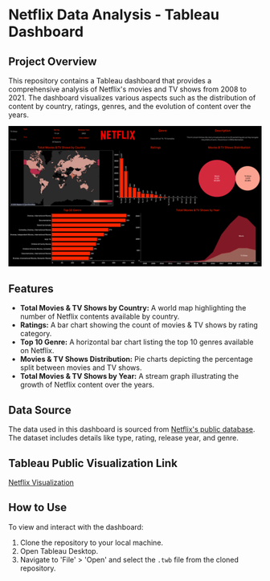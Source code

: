 # Netflix Data Analysis - Tableau Dashboard

## Project Overview

This repository contains a Tableau dashboard that provides a comprehensive analysis of Netflix's movies and TV shows from 2008 to 2021. The dashboard visualizes various aspects such as the distribution of content by country, ratings, genres, and the evolution of content over the years.

![Netflix Dashboard Screenshot](/Netflix-Dashboard.png)

## Features

- **Total Movies & TV Shows by Country:** A world map highlighting the number of Netflix contents available by country.
- **Ratings:** A bar chart showing the count of movies & TV shows by rating category.
- **Top 10 Genre:** A horizontal bar chart listing the top 10 genres available on Netflix.
- **Movies & TV Shows Distribution:** Pie charts depicting the percentage split between movies and TV shows.
- **Total Movies & TV Shows by Year:** A stream graph illustrating the growth of Netflix content over the years.

## Data Source

The data used in this dashboard is sourced from [Netflix's public database](https://www.kaggle.com/datasets/shivamb/netflix-shows). The dataset includes details like type, rating, release year, and genre.

## Tableau Public Visualization Link
[Netflix Visualization](https://public.tableau.com/app/profile/mitali.bhandari/viz/NetflixDashboard_17048546521450/Netflix)

## How to Use

To view and interact with the dashboard:

1. Clone the repository to your local machine.
2. Open Tableau Desktop.
3. Navigate to 'File' > 'Open' and select the `.twb` file from the cloned repository.

